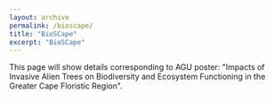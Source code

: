 ```yaml
---
layout: archive
permalink: /bioscape/
title: "BioSCape"
excerpt: "BioSCape"
---
```

This page will show details corresponding to AGU poster: "Impacts of Invasive Alien Trees on Biodiversity and Ecosystem Functioning in the Greater Cape Floristic Region".
